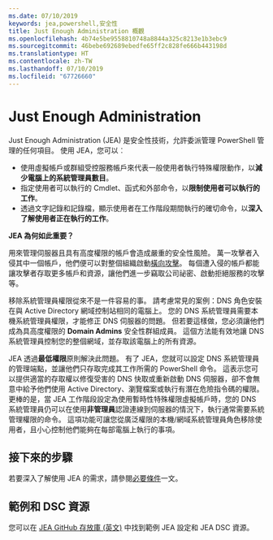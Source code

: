 ```yaml
---
ms.date: 07/10/2019
keywords: jea,powershell,安全性
title: Just Enough Administration 概觀
ms.openlocfilehash: 4b74e5be9558810748a8844a325c8213e1b3ebc9
ms.sourcegitcommit: 46bebe692689ebedfe65ff2c828fe666b443198d
ms.translationtype: HT
ms.contentlocale: zh-TW
ms.lasthandoff: 07/10/2019
ms.locfileid: "67726660"
---
```

# <a name="just-enough-administration"></a>Just Enough Administration

Just Enough Administration (JEA) 是安全性技術，允許委派管理 PowerShell 管理的任何項目。 使用 JEA，您可以︰

- 使用虛擬帳戶或群組受控服務帳戶來代表一般使用者執行特殊權限動作，以**減少電腦上的系統管理員數目**。
- 指定使用者可以執行的 Cmdlet、函式和外部命令，以**限制使用者可以執行的工作**。
- 透過文字記錄和記錄檔，顯示使用者在工作階段期間執行的確切命令，以**深入了解使用者正在執行的工作**。

**JEA 為何如此重要？**

用來管理伺服器且具有高度權限的帳戶會造成嚴重的安全性風險。 萬一攻擊者入侵其中一個帳戶，他們便可以對整個組織啟動[橫向攻擊](https://aka.ms/pth)。 每個遭入侵的帳戶都能讓攻擊者存取更多帳戶和資源，讓他們進一步竊取公司祕密、啟動拒絕服務的攻擊等。

移除系統管理員權限從來不是一件容易的事。 請考慮常見的案例：DNS 角色安裝在與 Active Directory 網域控制站相同的電腦上。 您的 DNS 系統管理員需要本機系統管理員權限，才能修正 DNS 伺服器的問題。 但若要這樣做，您必須讓他們成為具高度權限的 **Domain Admins** 安全性群組成員。 這個方法能有效地讓 DNS 系統管理員控制您的整個網域，並存取該電腦上的所有資源。

JEA 透過**最低權限**原則解決此問題。 有了 JEA，您就可以設定 DNS 系統管理員的管理端點，並讓他們只存取完成其工作所需的 PowerShell 命令。 這表示您可以提供適當的存取權以修復受害的 DNS 快取或重新啟動 DNS 伺服器，卻不會無意中給予他們使用 Active Directory、瀏覽檔案或執行有潛在危險指令碼的權限。 更棒的是，當 JEA 工作階段設定為使用暫時性特殊權限虛擬帳戶時，您的 DNS 系統管理員仍可以在使用**非管理員**認證連線到伺服器的情況下，執行通常需要系統管理權限的命令。 這項功能可讓您從廣泛權限的本機/網域系統管理員角色移除使用者，且小心控制他們能夠在每部電腦上執行的事項。

## <a name="next-steps"></a>接下來的步驟

若要深入了解使用 JEA 的需求，請參閱[必要條件](prerequisites.md)一文。

## <a name="samples-and-dsc-resource"></a>範例和 DSC 資源

您可以在 [JEA GitHub 存放庫 (英文)](https://github.com/PowerShell/JEA) 中找到範例 JEA 設定和 JEA DSC 資源。
